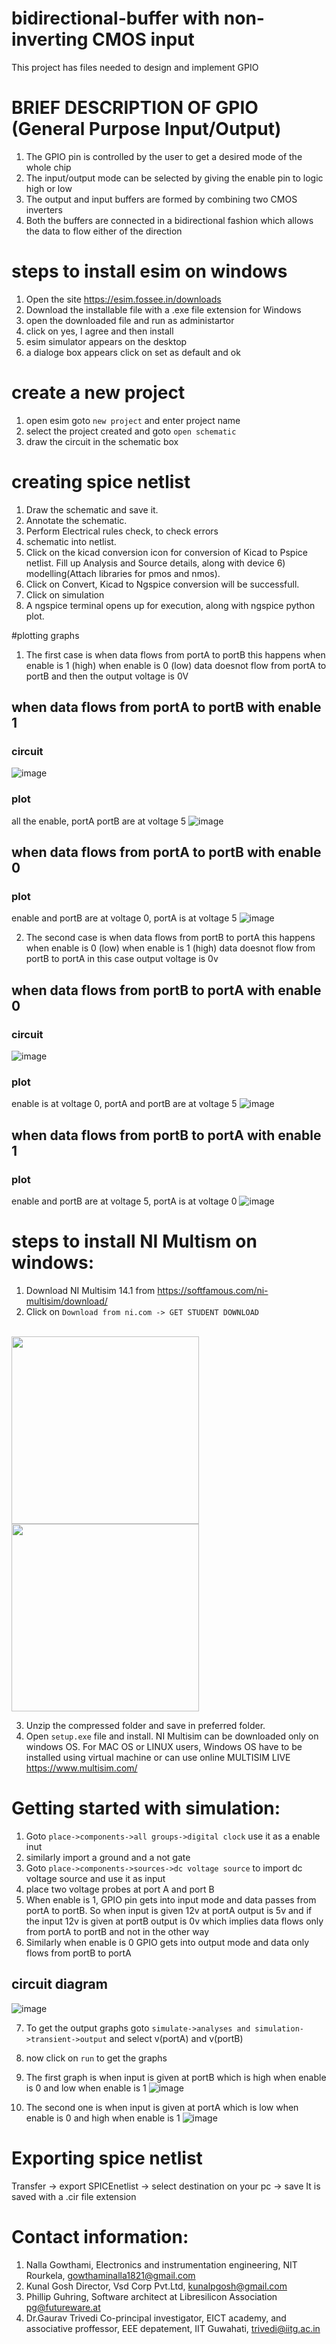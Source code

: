 # bidirectional-buffer with non-inverting CMOS input
This project has files needed to design and implement GPIO

# BRIEF DESCRIPTION OF GPIO (General Purpose Input/Output)
1) The GPIO pin is controlled by the user to get a desired mode of the whole chip
2) The input/output mode can be selected by giving the enable pin to logic high or low
3) The output and input buffers are formed by combining two CMOS inverters 
4) Both the buffers are connected in a bidirectional fashion which allows the data to flow either of the direction

# steps to install esim on windows
1) Open the site https://esim.fossee.in/downloads
2) Download the installable file with a .exe file extension for Windows 
3) open the downloaded file and run as administartor
4) click on yes, I agree and then install
5) esim simulator appears on the desktop
6) a dialoge box appears click on set as default and ok


# create a new project
1) open esim goto ```new project``` and enter project name
2) select the project created and goto ```open schematic```
3) draw the circuit in the schematic box 

# creating spice netlist
1) Draw the schematic and save it.
2) Annotate the schematic.
3) Perform Electrical rules check, to check errors
4)  schematic into netlist.
5) Click on the kicad conversion icon for conversion of Kicad to Pspice netlist. Fill up Analysis and Source details, along with device 6) modelling(Attach libraries for pmos and nmos).
7) Click on Convert, Kicad to Ngspice conversion will be successfull.
8) Click on simulation
9) A ngspice terminal opens up for execution, along with ngspice python plot.

#plotting graphs
1) The first case is when data flows from portA to portB this happens when enable is 1 (high) when enable is 0 (low) data doesnot flow from portA to portB and then the output voltage is 0V

## when data flows from portA to portB with enable 1

### circuit
![image](https://user-images.githubusercontent.com/66250226/85308232-99834100-b4ce-11ea-914c-59ef49c0a3b9.png)

### plot 
all the enable, portA portB are at voltage 5
![image](https://user-images.githubusercontent.com/66250226/85308146-7eb0cc80-b4ce-11ea-8b1e-e5f19b81d5eb.png)

## when data flows from portA to portB with enable 0 

### plot
enable and portB are at voltage 0, portA is at voltage 5
![image](https://user-images.githubusercontent.com/66250226/85308687-21694b00-b4cf-11ea-9ff3-0e2f91d8f8f1.png)

2) The second case is when data flows from portB to portA this happens when enable is 0 (low) when enable is 1 (high) data doesnot flow from portB to portA in this case output voltage is 0v

## when data flows from portB to portA with enable 0

### circuit
![image](https://user-images.githubusercontent.com/66250226/85303242-de57a980-b4c7-11ea-9b36-ad2a09a84898.png)

### plot
enable is at voltage 0, portA and portB are at voltage 5
![image](https://user-images.githubusercontent.com/66250226/85302990-86b93e00-b4c7-11ea-8ab9-e98c2258ec9c.png)

## when data flows from portB to portA with enable 1

### plot
enable and portB are at voltage 5, portA is at voltage 0
![image](https://user-images.githubusercontent.com/66250226/85307299-5d031580-b4cd-11ea-9293-532d65e4bf41.png)
# steps to install NI Multism on windows:
1) Download NI Multisim 14.1 from https://softfamous.com/ni-multisim/download/
2) Click on `Download from ni.com -> GET STUDENT DOWNLOAD  ` 
<br/>
  <img align ="left" src="https://user-images.githubusercontent.com/66675990/84494289-d9744800-acc6-11ea-91a3-938bc8146741.JPG" width= "300" > 
 <img  src="https://user-images.githubusercontent.com/66675990/84496533-b9df1e80-acca-11ea-9606-0a4dd1d316c9.JPG" width="300" >
   <br/>  
        
3) Unzip the compressed folder and save in preferred folder.   <br/>     
4) Open `setup.exe` file and install.
 NI Multisim can be downloaded only on windows OS. For MAC OS or LINUX users, Windows OS have to be installed using virtual machine or can use online MULTISIM LIVE https://www.multisim.com/

# Getting started with simulation:
1) Goto ```place->components->all groups->digital clock``` use it as a enable inut
2) similarly import a ground and a not gate
3) Goto ```place->components->sources->dc voltage source``` to import dc voltage source and use it as input
4) place two voltage probes at port A and port B
5) When enable is 1, GPIO pin gets into input mode and data passes from portA to portB. So when input is given 12v at portA output is 5v and if the input 12v is given at portB output is 0v which implies data flows only from portA to portB and not in the other way
6) Similarly when enable is 0 GPIO gets into output mode and data only flows from portB to portA

## circuit diagram
![image](https://user-images.githubusercontent.com/66250226/85302155-66d54a80-b4c6-11ea-9f89-423901299eb5.png)

7) To get the output graphs goto ```simulate->analyses and simulation->transient->output``` and select v(portA) and v(portB)
8) now click on ```run``` to get the graphs
9) The first graph is when input is given at portB which is high when enable is 0 and low when enable is 1
![image](https://user-images.githubusercontent.com/66250226/85302431-c59ac400-b4c6-11ea-96ed-414774e8e97c.png)

10) The second one is when input is given at portA which is low when enable is 0 and high when enable is 1
![image](https://user-images.githubusercontent.com/66250226/85311181-a6099880-b4d2-11ea-8e46-36124eec7b17.png)

# Exporting spice netlist
Transfer -> export SPICEnetlist -> select destination on your pc -> save 
It is saved with a .cir file extension

# Contact information:
1) Nalla Gowthami, Electronics and instrumentation engineering, NIT Rourkela, gowthaminalla1821@gmail.com
2) Kunal Gosh Director, Vsd Corp Pvt.Ltd, kunalpgosh@gmail.com
3) Phillip Guhring, Software architect at Libresilicon Association pg@futureware.at
4) Dr.Gaurav Trivedi Co-principal investigator, EICT academy, and associative proffessor, EEE depatement, IIT Guwahati, trivedi@iitg.ac.in

